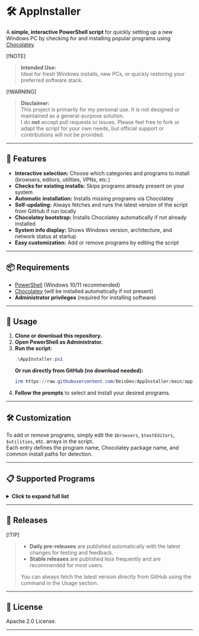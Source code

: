 # 🛠️ AppInstaller

A **simple, interactive PowerShell script** for quickly setting up a new Windows PC by checking for and installing popular programs using [Chocolatey](https://chocolatey.org/).

[!NOTE]
> **Intended Use:**  
> Ideal for fresh Windows installs, new PCs, or quickly restoring your preferred software stack.

[!WARNING]
> **Disclaimer:**  
> This project is primarily for my personal use. It is not designed or maintained as a general-purpose solution.  
> I do **not** accept pull requests or issues. Please feel free to fork or adapt the script for your own needs, but official support or contributions will not be provided.

---

## 🚀 Features

- **Interactive selection:** Choose which categories and programs to install (browsers, editors, utilities, VPNs, etc.)
- **Checks for existing installs:** Skips programs already present on your system
- **Automatic installation:** Installs missing programs via Chocolatey
- **Self-updating:** Always fetches and runs the latest version of the script from GitHub if run locally
- **Chocolatey bootstrap:** Installs Chocolatey automatically if not already installed
- **System info display:** Shows Windows version, architecture, and network status at startup
- **Easy customization:** Add or remove programs by editing the script

---

## 📦 Requirements

- [PowerShell](https://docs.microsoft.com/en-us/powershell/) (Windows 10/11 recommended)
- [Chocolatey](https://chocolatey.org/install) (will be installed automatically if not present)
- **Administrator privileges** (required for installing software)

---

## 📝 Usage

1. **Clone or download this repository.**
2. **Open PowerShell as Administrator.**
3. **Run the script:**
   ```powershell
   .\AppInstaller.ps1
   ```
   **Or run directly from GitHub (no download needed):**
   ```powershell
   irm https://raw.githubusercontent.com/DeisDev/AppInstaller/main/appinstaller.ps1 | iex
   ```
4. **Follow the prompts** to select and install your desired programs.

---

## 🛠️ Customization

To add or remove programs, simply edit the `$browsers`, `$textEditors`, `$utilities`, etc. arrays in the script.  
Each entry defines the program name, Chocolatey package name, and common install paths for detection.

---

## 📋 Supported Programs

<details>
<summary><strong>Click to expand full list</strong></summary>

**Text Editors:**
- Notepad++
- Sublime Text 3
- Neovim
- Obsidian

**Web Browsers:**
- Edge
- Chrome
- Brave
- Firefox
- Opera GX
- Opera
- LibreWolf
- Chromium
- Tor Browser
- Vivaldi

**Game Launchers:**
- Steam
- Epic Games Launcher
- EA App
- GOG Galaxy
- Rockstar Games Launcher
- Ubisoft Connect
- Prism Launcher

**Emulators:**
- Dolphin Emulator

**Utilities:**
- 7zip
- WinRAR
- Bulk Crap Uninstaller
- GIMP
- JDownloader2
- HWInfo
- Process Hacker
- CrystalDiskInfo
- GPU-Z
- OBS Studio
- TranslucentTB
- Display Driver Uninstaller (DDU)
- VLC
- WizTree

**VPNs:**
- NordVPN
- ProtonVPN
- WireGuard
- OpenVPN
- OpenVPN Connect
- ExpressVPN
- Mullvad

**Torrents:**
- qBittorrent

**Benchmarks:**
- FurMark

</details>

---

## 📅 Releases

[!TIP]
> - **Daily pre-releases** are published automatically with the latest changes for testing and feedback.
> - **Stable releases** are published less frequently and are recommended for most users.
>
> You can always fetch the latest version directly from GitHub using the command in the Usage section.

---

## 📄 License

Apache 2.0 License.

---
